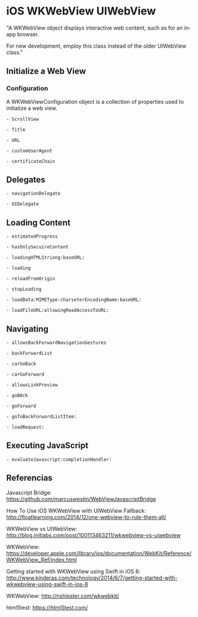 # iOS WKWebView UIWebView

"A WKWebView object displays interactive web content, such as for an in-app browser.

For new development, employ this class instead of the older UIWebView class."

## Initialize a Web View

### Configuration

A WKWebViewConfiguration object is a collection of properties used to initialize a web view.

	- ScrollView

	- Title

	- URL

	- customUserAgent

	- certificateChain

## Delegates

	- navigationDelegate

	- UIDelegate

## Loading Content

	- estimatedProgress

	- hasOnlySecuireContent

	- loadingHTMLStriong:baseURL:

	- loading

	- reloadFromOrigin

	- stopLoading

	- loadData:MIMEType:charseterEncodingName:baseURL:

	- loadFileURL:allowingReadAccessToURL:

## Navigating

	- allowsBackForwardNavigationGestures

	- backForwardList

	- carGoBack

	- carGoForward

	- allowsLinkPreview

	- goBAck

	- goForward

	- goToBackForwardListItem:

	- loadRequest:

## Executing JavaScript

	- evaluateJavascript:completionHandler:

## Referencias

Javascript Bridge: https://github.com/marcuswestin/WebViewJavascriptBridge

How To Use iOS WKWebView with UIWebView Fallback: http://floatlearning.com/2014/12/one-webview-to-rule-them-all/

WKWebView vs UIWebView: http://blog.initlabs.com/post/100113463211/wkwebview-vs-uiwebview

WKWebView: https://developer.apple.com/library/ios/documentation/WebKit/Reference/WKWebView_Ref/index.html

Getting started with WKWebView using Swift in iOS 8: http://www.kinderas.com/technology/2014/6/7/getting-started-with-wkwebview-using-swift-in-ios-8

WKWeb​View: http://nshipster.com/wkwebkit/

html5test: https://html5test.com/
